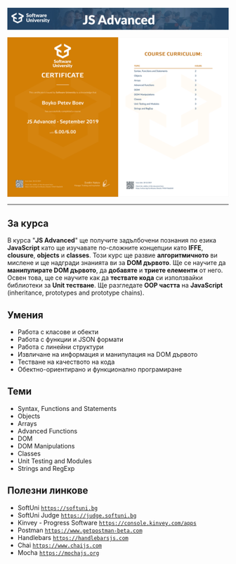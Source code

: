 ![JS-Advanced-September-2019](https://github.com/BoykoPetevBoev/JS-Advanced-September-2019/blob/master/_README/JSAdvanced.jpg)

![JS-Advanced-September-2019](https://github.com/BoykoPetevBoev/JS-Advanced-September-2019/blob/master/_README/JS-Advanced-Certificate.png)

---

## За курса

В курса "**JS Advanced**" ще получите задълбочени познания по езика **JavaScript** като ще изучавате по-сложните концепции като **IFFE**, **clousure**, **objects** и **classes**. Този курс ще развие **алгоритмичното** ви мислене и ще надгради знанията ви за **DOM дървото**. Ще се научите да **манипулирате DOM дървото**, да **добавяте** и **триете елементи** от него. Освен това, ще се научите как да **тествате кода** си използвайки библиотеки за **Unit тестване**. Ще разгледате **OOP частта** на **JavaScript** (inheritance, prototypes and prototype chains).

## Умения

- Работа с класове и обекти
- Работа с функции и JSON формати
- Работа с линейни структури
- Извличане на информация и манипулация на DOM дървото
- Тестване на качеството на кода
- Обектно-ориентирано и функционално програмиране

## Теми

- Syntax, Functions and Statements
- Objects
- Arrays
- Advanced Functions
- DOM
- DOM Manipulations
- Classes
- Unit Testing and Modules
- Strings and RegExp

## Полезни линкове

- SoftUni 
<a href="https://softuni.bg">`https://softuni.bg`</a>
- SoftUni Judge 
<a href="https://judge.softuni.bg">`https://judge.softuni.bg`</a>
- Kinvey - Progress Software 
<a href="https://console.kinvey.com/apps">`https://console.kinvey.com/apps`</a>
- Postman 
<a href="https://www.getpostman-beta.com">`https://www.getpostman-beta.com`</a>
- Handlebars 
<a href="https://handlebarsjs.com">`https://handlebarsjs.com`</a>
- Chai 
<a href="https://www.chaijs.com">`https://www.chaijs.com`</a>
- Mocha 
<a href="https://mochajs.org">`https://mochajs.org`</a>

